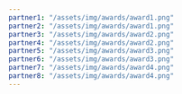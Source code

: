 ```yaml
---
partner1: "/assets/img/awards/award1.png"
partner2: "/assets/img/awards/award1.png"
partner3: "/assets/img/awards/award2.png"
partner4: "/assets/img/awards/award2.png"
partner5: "/assets/img/awards/award3.png"
partner6: "/assets/img/awards/award3.png"
partner7: "/assets/img/awards/award4.png"
partner8: "/assets/img/awards/award4.png"
---
```

